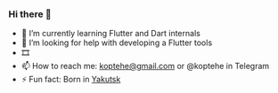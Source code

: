 ### Hi there 👋

<!--
**DmitriiProshutinskii/DmitriiProshutinskii** is a ✨ _special_ ✨ repository because its `README.md` (this file) appears on your GitHub profile.

Here are some ideas to get you started:
- 🔭 I’m currently working on 
- 💬 Ask me about ...
-->

- 🌱 I’m currently learning Flutter and Dart internals
- 🤔 I’m looking for help with developing a Flutter tools
- 🎞️ 
- 📫 How to reach me: koptehe@gmail.com or @koptehe in Telegram
- ⚡ Fun fact: Born in [Yakutsk](https://goo.gl/maps/EAvJ1nE3bbVoo4xw5)


